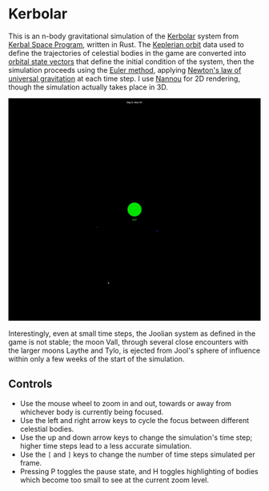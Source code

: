 # Kerbolar

This is an n-body gravitational simulation of the [Kerbolar](https://wiki.kerbalspaceprogram.com/wiki/Kerbol) system from [Kerbal Space Program](https://www.kerbalspaceprogram.com/), written in Rust.
The [Keplerian orbit](https://en.wikipedia.org/wiki/Kepler_orbit) data used to define the trajectories of celestial bodies in the game are converted into [orbital state vectors](https://en.wikipedia.org/wiki/Orbital_state_vectors) that define the initial condition of the system, then the simulation proceeds using the [Euler method](https://en.wikipedia.org/wiki/Euler_method), applying [Newton's law of universal gravitation](https://en.wikipedia.org/wiki/Newton%27s_law_of_universal_gravitation) at each time step.
I use [Nannou](https://nannou.cc/) for 2D rendering, though the simulation actually takes place in 3D.

![The Joolian System](./jool.gif)

Interestingly, even at small time steps, the Joolian system as defined in the game is not stable;
the moon Vall, through several close encounters with the larger moons Laythe and Tylo, is ejected from Jool's sphere of influence within only a few weeks of the start of the simulation.

## Controls

* Use the mouse wheel to zoom in and out, towards or away from whichever body is currently being focused.
* Use the left and right arrow keys to cycle the focus between different celestial bodies.
* Use the up and down arrow keys to change the simulation's time step; higher time steps lead to a less accurate simulation.
* Use the `[` and `]` keys to change the number of time steps simulated per frame.
* Pressing P toggles the pause state, and H toggles highlighting of bodies which become too small to see at the current zoom level.
